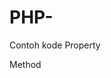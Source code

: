 # PHP-
Contoh kode 
Property 

<?php 
Class kucing{
    public $telinga = 'pendek'
    public $warna = 'putih';
}
$kucing = new kucing();
?>

Method 
<?php
     public function berjalan() {
        echo 'berlari';
    }
}
$kucing = new Kucing();
?>

